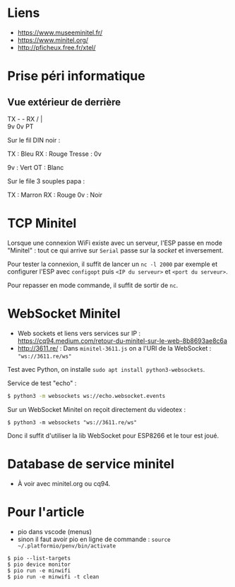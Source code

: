 # Liens

* <https://www.museeminitel.fr/>
* <https://www.minitel.org/>
* <http://pficheux.free.fr/xtel/>

# Prise péri informatique

## Vue extérieur de derrière


TX -     - RX
    / | \
 9v   0v  PT


Sur le fil DIN noir :

TX : Bleu
RX : Rouge
Tresse : 0v

9v : Vert
OT : Blanc

Sur le file 3 souples papa :

TX : Marron
RX : Rouge
0v : Noir

# TCP Minitel

Lorsque une connexion WiFi existe avec un serveur, l'ESP passe en mode "Minitel" :
tout ce qui arrive sur `Serial` passe sur la _socket_ et inversement.

Pour tester la connexion, il suffit de lancer un `nc -l 2000` par exemple et
configurer l'ESP avec `configopt` puis `<IP du serveur>` et `<port du serveur>`.

Pour repasser en mode commande, il suffit de sortir de `nc`.

# WebSocket Minitel

* Web sockets et liens vers services sur IP :
<https://cq94.medium.com/retour-du-minitel-sur-le-web-8b8693ae8c6a>
* <http://3611.re/> : Dans `minitel-3611.js` on a l'URI de la WebSocket :
  `"ws://3611.re/ws"`

Test avec Python, on installe `sudo apt install python3-websockets`.

Service de test "echo" :

```sh
$ python3 -m websockets ws://echo.websocket.events
```

Sur un WebSocket Minitel on reçoit directement du videotex :

```
$ python3 -m websockets "ws://3611.re/ws"
```

Donc il suffit d'utiliser la lib WebSocket pour ESP8266 et le tour est joué.

# Database de service minitel

* À voir avec minitel.org ou cq94.

# Pour l'article

* pio dans vscode (menus)
* sinon il faut avoir pio en ligne de commande : `source ~/.platformio/penv/bin/activate`

```
$ pio --list-targets
$ pio device monitor
$ pio run -e minwifi
$ pio run -e minwifi -t clean
```
